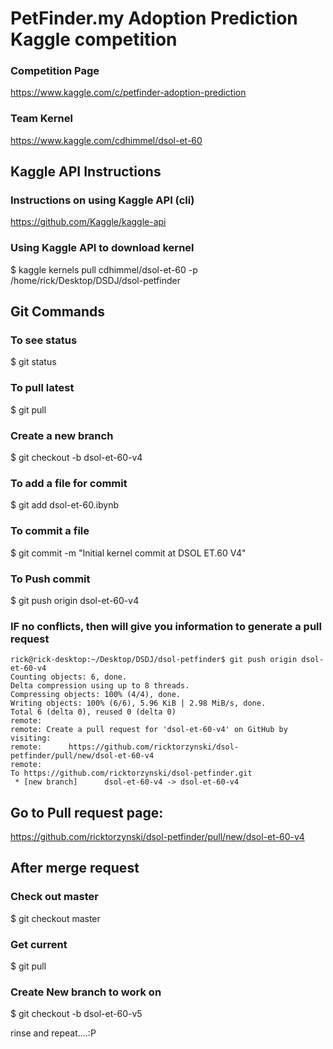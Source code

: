 # PetFinder.my Adoption Prediction Kaggle competition

### Competition Page
https://www.kaggle.com/c/petfinder-adoption-prediction

### Team Kernel
https://www.kaggle.com/cdhimmel/dsol-et-60

## Kaggle API Instructions

### Instructions on using Kaggle API (cli)
https://github.com/Kaggle/kaggle-api

### Using Kaggle API to download kernel
$ kaggle kernels pull cdhimmel/dsol-et-60 -p /home/rick/Desktop/DSDJ/dsol-petfinder

## Git Commands

### To see status
$ git status

### To pull latest 
$ git pull

### Create a new branch
$ git checkout -b dsol-et-60-v4

### To add a file for commit
$ git add dsol-et-60.ibynb

### To commit a file 
$ git commit -m "Initial kernel commit at DSOL ET.60 V4"

### To Push commit
$ git push origin dsol-et-60-v4

### IF no conflicts, then will give you information to generate a pull request
```
rick@rick-desktop:~/Desktop/DSDJ/dsol-petfinder$ git push origin dsol-et-60-v4
Counting objects: 6, done.
Delta compression using up to 8 threads.
Compressing objects: 100% (4/4), done.
Writing objects: 100% (6/6), 5.96 KiB | 2.98 MiB/s, done.
Total 6 (delta 0), reused 0 (delta 0)
remote: 
remote: Create a pull request for 'dsol-et-60-v4' on GitHub by visiting:
remote:      https://github.com/ricktorzynski/dsol-petfinder/pull/new/dsol-et-60-v4
remote: 
To https://github.com/ricktorzynski/dsol-petfinder.git
 * [new branch]      dsol-et-60-v4 -> dsol-et-60-v4
```

## Go to Pull request page:
https://github.com/ricktorzynski/dsol-petfinder/pull/new/dsol-et-60-v4

## After merge request

### Check out master
$ git checkout master

### Get current
$ git pull

### Create New branch to work on
$ git checkout -b dsol-et-60-v5

rinse and repeat....:P


 
